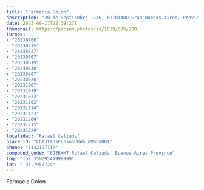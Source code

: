 ```yaml
---
title: "Farmacia Colon"
description: "20 de Septiembre 1746, B1704ABO Gran Buenos Aires, Provincia de Buenos Aires, Argentina"
date: 2023-09-17T22:39:27Z
thumbnail: https://picsum.photos/id/1019/500/200
turnos:
- "20230706"
- "20230715"
- "20230727"
- "20230807"
- "20230819"
- "20230830"
- "20230907"
- "20230926"
- "20231007"
- "20231019"
- "20231023"
- "20231102"
- "20231114"
- "20231123"
- "20231209"
- "20231215"
- "20231229"
localidad: "Rafael Calzada"
place_id: "ChIJtXDsELoso5URWaLnM6CmNBI"
phone: "1142197117"
compound_code: "6J3R+M7 Rafael Calzada, Buenos Aires Province"
lng: "-58.35929549999999"
lat: "-34.7957724"
---
```


Farmacia Colon